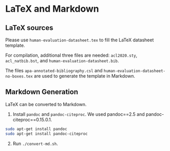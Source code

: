 # LaTeX and Markdown

## LaTeX sources

Please use `human-evaluation-datasheet.tex` to fill the LaTeX datasheet template.

For compilation, additional three files are needed: `acl2020.sty`, `acl_natbib.bst`, and `human-evaluation-datasheet.bib`. 


The files `apa-annotated-bibliography.csl` and `human-evaluation-datasheet-no-boxes.tex` are used to generate the template in Markdown.

## Markdown Generation

LaTeX can be converted to Markdown.

1. Install `pandoc` and `pandoc-citeproc`. We used pandoc==2.5 and pandoc-citeproc==0.15.0.1.

```bash
sudo apt-get install pandoc
sudo apt-get install pandoc-citeproc
```

2. Run `./convert-md.sh`.

